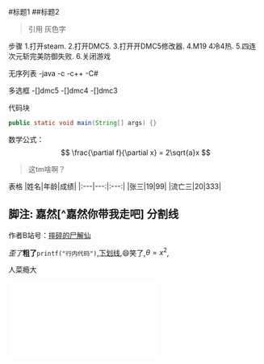 #标题1
##标题2

>引用 灰色字

步骤
1.打开steam.
2.打开DMC5.
3.打开开DMC5修改器.
4.M19 4冷4热.
5.四连次元斩完美防御失败.
6.关闭游戏

无序列表
-java
-c
-c++
-C#

多选框
-[]dmc5
-[]dmc4
-[]dmc3

代码块
```java
public static void main(String[] args) {}
```

数学公式：
$$
\frac{\partial f}{\partial x} = 2\sqrt{a}x
$$
>这tm啥啊？

表格
|姓名|年龄|成绩|
|:---|---:|:---:|
|张三|19|99|
|流亡三|20|333|

脚注:
嘉然[^嘉然你带我走吧] 
分割线
---
作者B站号：[摔碎的尸解仙][b站链接]

[b站链接]:https://space.bilibili.com/12158244"摔碎的尸解仙"


*歪了***粗了**`printf("行内代码")`,<u>下划线</u>,:smile:笑了,$\theta=x^2$,

人菜瘾大

<iframe src="//player.bilibili.com/player.html?aid=757880017&bvid=BV1o64y117sm&cid=333813542&page=1" scrolling="no" border="0" frameborder="no" framespacing="0" allowfullscreen="true"> </iframe>
